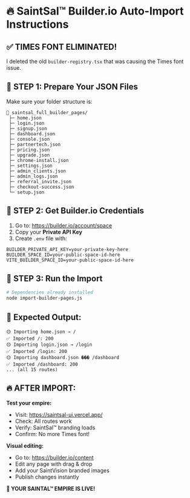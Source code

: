 # 🔥 SaintSal™ Builder.io Auto-Import Instructions

## ✅ TIMES FONT ELIMINATED!

I deleted the old `builder-registry.tsx` that was causing the Times font issue.

## 📁 STEP 1: Prepare Your JSON Files

Make sure your folder structure is:

```
📂 saintsal_full_builder_pages/
 ├─ home.json
 ├─ login.json
 ├─ signup.json
 ├─ dashboard.json
 ├─ console.json
 ├─ partnertech.json
 ├─ pricing.json
 ├─ upgrade.json
 ├─ chrome-install.json
 ├─ settings.json
 ├─ admin_clients.json
 ├─ admin_logs.json
 ├─ referral_invite.json
 ├─ checkout-success.json
 └─ setup.json
```

## 🔐 STEP 2: Get Builder.io Credentials

1. Go to: https://builder.io/account/space
2. Copy your **Private API Key**
3. Create `.env` file with:

```env
BUILDER_PRIVATE_API_KEY=your-private-key-here
BUILDER_SPACE_ID=your-public-space-id-here
VITE_BUILDER_SPACE_ID=your-public-space-id-here
```

## 🚀 STEP 3: Run the Import

```bash
# Dependencies already installed
node import-builder-pages.js
```

## 🎯 Expected Output:

```
🟡 Importing home.json → /
✅ Imported /: 200
🟡 Importing login.json → /login
✅ Imported /login: 200
🟡 Importing dashboard.json ��� /dashboard
✅ Imported /dashboard: 200
... (all 15 routes)
```

## 🔥 AFTER IMPORT:

**Test your empire:**

- Visit: https://saintsal-ui.vercel.app/
- Check: All routes work
- Verify: SaintSal™ branding loads
- Confirm: No more Times font!

**Visual editing:**

- Go to: https://builder.io/content
- Edit any page with drag & drop
- Add your SaintVision branded images
- Publish changes instantly

**🎉 YOUR SAINTAL™ EMPIRE IS LIVE!**
